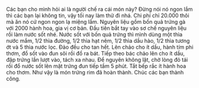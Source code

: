 Các bạn cho mình hỏi ai là người chế ra cái món này? Đừng nói nó ngon lắm thì các bạn lại không tin, vậy tối nay làm thử đi nhá. Chi phí chỉ 20.000 thôi mà ăn nó cứ ngon ngon lạ miệng lắm. Nguyên liệu gồm bốn quả trứng gà với 2000 hành hoa, gia vị cơ bản. Đầu tiên bắt tay vào sơ chế nguyên liệu rồi làm nước sốt nhé. Nước sốt với bốn quả trứng thì mình dùng một thìa nước mắm, 1/2 thìa đường, 1/2 thìa hạt nêm, 1/2 thìa dầu hào, 1/2 thìa tương ớt và 5 thìa nước lọc. Đảo đều cho tan hết. Lên chảo cho ít dầu, hành tím phi thơm, đổ sốt vào đun sôi rồi đổ ra bát. Tiếp theo bác chảo lên cho ít dầu, đập trứng lần lượt vào, tách xa nhau. Để nguyên không lật, chờ lòng đỏ tái rồi đổ nước sốt lên mặt trứng đun tiếp tầm 5 phút. Tắt bếp rắc ít hành hoa cho thơm. Như vậy là món trứng rim đã hoàn thành. Chúc các bạn thành công.